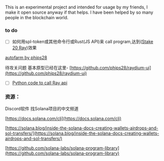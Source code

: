 This is an experimental project and intended for usage by my friends, I make it open source anyway if that helps. I have been helped by so many people in the blockchain world.

### to do
- [ ]  如何用spl-token或其他命令行或Rust(JS API)来 call program,达到([Stake 20 Ray](https://explorer.solana.com/tx/z65fvxuuYKPGSbLA2okXcjxfeV3Um1bHAPmV1PRxHQfUo2CxyZu8hE8of3gDDyX25wKxg6taDSvoEnrFtFPPniT))效果

[autofarm by phips28](https://raydium-auto-farm.vercel.app/autofarm/)

待攻关问题 基本原型已经在这里- [https://github.com/phips28/raydium-ui](https://github.com/phips28/raydium-ui)

- [ ]  [Python code to call Ray api](https://github.com/raydium-io/raydium-api/blob/master/app/app.py)

### 资源：

Discord软件 找Solana项目的中文频道

[https://docs.solana.com/cli](https://docs.solana.com/cli)

[https://solana.blog/inside-the-solana-docs-creating-wallets-airdrops-and-sol-transfers/](https://solana.blog/inside-the-solana-docs-creating-wallets-airdrops-and-sol-transfers/)

[https://github.com/solana-labs/solana-program-library](https://github.com/solana-labs/solana-program-library)